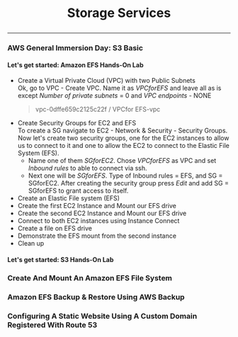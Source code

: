 # <p align=center>Storage Services</p>   
***  
### AWS General Immersion Day: S3 Basic
#### Let's get started: Amazon EFS Hands-On Lab
 - Create a Virtual Private Cloud (VPC) with two Public Subnets  
   Ok, go to VPC - Create VPC. Name it as *VPCforEFS* and leave all as is except *Number of private subnets* = 0 and *VPC endpoints* - NONE
   > vpc-0dffe659c2125c22f / VPCfor EFS-vpc
 - Create Security Groups for EC2 and EFS  
   To create a SG navigate to EC2 - Network & Security - Security Groups.  
   Now let's create two security groups, one for the EC2 instances to allow us to connect to it and one to allow the EC2 to connect to the Elastic File System (EFS).
    - Name one of them *SGforEC2*. Chose *VPCforEFS* as VPC and set *Inbound rules* to able to connect via ssh.  
    - Next one will be *SGforEFS*. Type of Inbound rules = EFS, and SG = SGforEC2. After creating the security group press *Edit* and add SG = SGforEFS to grant access to itself.   
 - Create an Elastic File system (EFS)
 - Create the first EC2 Instance and Mount our EFS drive
 - Create the second EC2 Instance and Mount our EFS drive
 - Connect to both EC2 instances using Instance Connect
 - Create a file on EFS drive
 - Demonstrate the EFS mount from the second instance
 - Clean up
#### Let's get started: S3 Hands-On Lab




### Create And Mount An Amazon EFS File System
### Amazon EFS Backup & Restore Using AWS Backup
### Configuring A Static Website Using A Custom Domain Registered With Route 53
